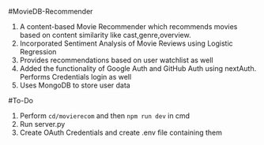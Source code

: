 #MovieDB-Recommender
1) A content-based Movie Recommender which recommends movies based on content similarity like cast,genre,overview.
2) Incorporated Sentiment Analysis of Movie Reviews using Logistic Regression
3) Provides recommendations based on user watchlist as well
4) Added the functionality of Google Auth and GitHub Auth using nextAuth. Performs Credentials login as well
5) Uses MongoDB to store user data

#To-Do
1) Perform <code>cd/movierecom</code> and then <code>npm run dev</code> in cmd
2) Run server.py
3) Create OAuth Credentials and create .env file containing them
